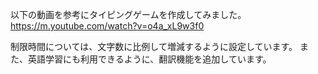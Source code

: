 以下の動画を参考にタイピングゲームを作成してみました。
https://m.youtube.com/watch?v=o4a_xL9w3f0

制限時間については、文字数に比例して増減するように設定しています。
また、英語学習にも利用できるように、翻訳機能を追加しています。
